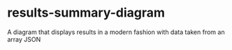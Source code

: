 # results-summary-diagram
 A diagram that displays results in a modern fashion with data taken from an array JSON
